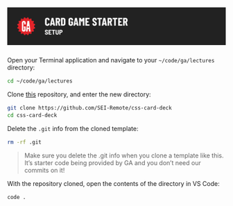 # ![CSS Card Deck - Setup](./assets/hero.png)

Open your Terminal application and navigate to your `~/code/ga/lectures` directory:

```bash
cd ~/code/ga/lectures
```

Clone [this](https://github.com/SEI-Remote/css-card-deck) repository, and enter the new directory: 

```bash
git clone https://github.com/SEI-Remote/css-card-deck
cd css-card-deck
```

Delete the `.git` info from the cloned template: 

```bash
rm -rf .git
```

> Make sure you delete the .git info when you clone a template like this.  It’s starter code being provided by GA and you don’t need our commits on it!

With the repository cloned, open the contents of the directory in VS Code:

```bash
code .
```

